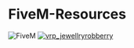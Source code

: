 # FiveM-Resources

![FiveM](https://docs.fivem.net/blips/radar_bat_hack_jewel.png) [![vrp_jewellryrobberry](https://docs.fivem.net/blips/radar_financier_strand.png)]()
